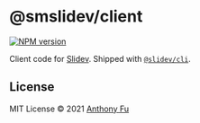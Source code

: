 # @smslidev/client

[![NPM version](https://img.shields.io/npm/v/@smslidev/client?color=3AB9D4&label=)](https://www.npmjs.com/package/@smslidev/client)

Client code for [Slidev](https://sli.dev). Shipped with [`@slidev/cli`](https://www.npmjs.com/package/@slidev/cli).

## License

MIT License © 2021 [Anthony Fu](https://github.com/antfu)
